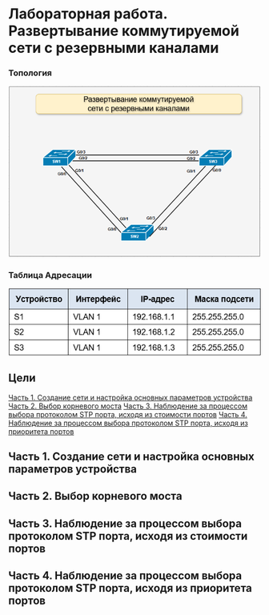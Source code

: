 # Лабораторная работа. Развертывание коммутируемой сети с резервными каналами

### Топология

![topology](topology_stp.png)

### Таблица Адресации

![topology](address_table.png)


## Цели

[Часть 1. Создание сети и настройка основных параметров устройства](#part1)
[Часть 2. Выбор корневого моста](#part2)
[Часть 3. Наблюдение за процессом выбора протоколом STP порта, исходя из стоимости портов](#part3)
[Часть 4. Наблюдение за процессом выбора протоколом STP порта, исходя из приоритета портов](#part4)



<a name="part1"><h2>Часть 1. Создание сети и настройка основных параметров устройства</h2></a>


<a name="part2"><h2>Часть 2. Выбор корневого моста</h2></a>


<a name="part3"><h2>Часть 3. Наблюдение за процессом выбора протоколом STP порта, исходя из стоимости портов</h2></a>


<a name="part4"><h2>Часть 4. Наблюдение за процессом выбора протоколом STP порта, исходя из приоритета портов</h2></a>


